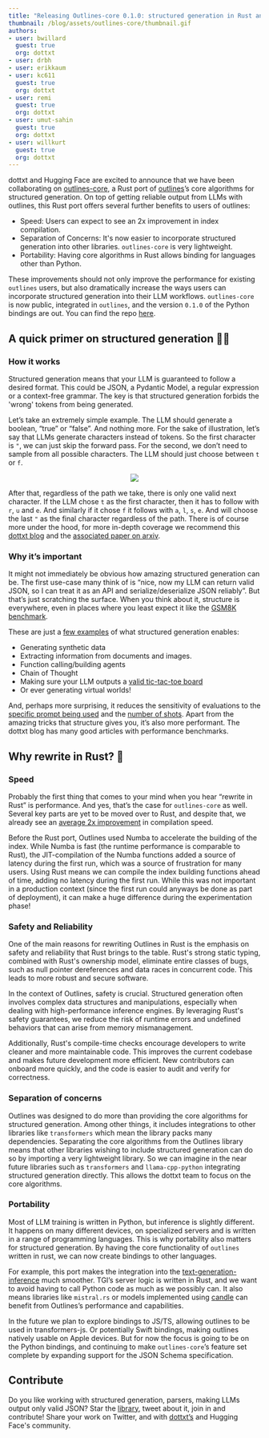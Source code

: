 ```yaml
---
title: "Releasing Outlines-core 0.1.0: structured generation in Rust and Python" 
thumbnail: /blog/assets/outlines-core/thumbnail.gif
authors:
- user: bwillard
  guest: true
  org: dottxt
- user: drbh
- user: erikkaum
- user: kc611
  guest: true
  org: dottxt
- user: remi
  guest: true
  org: dottxt
- user: umut-sahin
  guest: true
  org: dottxt
- user: willkurt
  guest: true
  org: dottxt
---
```


dottxt and Hugging Face are excited to announce that we have been collaborating on [outlines-core](https://github.com/dottxt-ai/outlines-core), a Rust port of [outlines](https://github.com/dottxt-ai/outlines)’s core algorithms for structured generation. On top of getting reliable output from LLMs with outlines, this Rust port offers several further benefits to users of outlines:

- Speed: Users can expect to see an 2x improvement in index compilation.
- Separation of Concerns: It's now easier to incorporate structured generation into other libraries. `outlines-core` is very lightweight.
- Portability: Having core algorithms in Rust allows binding for languages other than Python.

These improvements should not only improve the performance for existing `outlines` users, but also dramatically increase the ways users can incorporate structured generation into their LLM workflows. `outlines-core` is now public, integrated in `outlines`, and the version `0.1.0` of the Python bindings are out. You can find the repo [here](https://github.com/dottxt-ai/outlines-core).

## A quick primer on structured generation 🧑‍🎓 

### How it works

Structured generation means that your LLM is guaranteed to follow a desired format. This could be JSON, a Pydantic Model, a regular expression or a context-free grammar. The key is that  structured generation forbids the 'wrong' tokens from being generated.

Let’s take an extremely simple example. The LLM should generate a boolean, “true” or “false”. And nothing more. For the sake of illustration, let’s say that LLMs generate characters instead of tokens. So the first character is `"`, we can just skip the forward pass. For the second, we don’t need to sample from all possible characters. The LLM should just choose between `t` or `f`. 

<p align="center">
  <img src="https://huggingface.co/datasets/huggingface/documentation-images/resolve/main/blog/outlines-core/graph.png"><br>
</p>

After that, regardless of the path we take, there is only one valid next character. If the LLM chose `t` as the first character, then it has to follow with `r`, `u` and `e`. And similarly if it chose `f` it follows with `a`, `l`, `s`, `e`. And will choose the last `"` as the final character regardless of the path. There is of course more under the hood, for more in-depth coverage we recommend this [dottxt blog](https://blog.dottxt.co/coalescence.html) and the [associated paper on arxiv](https://arxiv.org/abs/2307.09702).

### Why it’s important

It might not immediately be obvious how amazing structured generation can be. The first use-case many think of is “nice, now my LLM can return valid JSON, so I can treat it as an API and serialize/deserialize JSON reliably”. But that’s just scratching the surface. When you think about it, structure is everywhere, even in places where you least expect it like the [GSM8K benchmark](https://blog.dottxt.co/performance-gsm8k.html).

These are just a [few examples](https://dottxt-ai.github.io/outlines/cookbook/) of what structured generation enables:
- Generating synthetic data
- Extracting information from documents and images.
- Function calling/building agents
- Chain of Thought
- Making sure your LLM outputs a [valid tic-tac-toe board](https://x.com/dottxtai/status/1840826952577421646)
- Or ever generating virtual worlds!

And, perhaps more surprising, it reduces the sensitivity of evaluations to the [specific prompt being used](https://huggingface.co/blog/evaluation-structured-outputs) and the [number of shots](https://blog.dottxt.co/prompt-efficiency.html). Apart from the amazing tricks that structure gives you, it’s also more performant. The dottxt blog has many good articles with performance benchmarks.

## Why rewrite in Rust? 🦀

### Speed

Probably the first thing that comes to your mind when you hear “rewrite in Rust” is performance. And yes, that’s the case for `outlines-core` as well. Several key parts are yet to be moved over to Rust, and despite that, we already see an [average 2x improvement](https://github.com/dottxt-ai/benchmarks) in compilation speed.

Before the Rust port, Outlines used Numba to accelerate the building of the index. While Numba is fast (the runtime performance is comparable to Rust), the JIT-compilation of the Numba functions added a source of latency during the first run, which was a source of frustration for many users. Using Rust means we can compile the index building functions ahead of time, adding no latency during the first run. While this was not important in a production context (since the first run could anyways be done as part of deployment), it can make a huge difference during the experimentation phase!

### Safety and Reliability

One of the main reasons for rewriting Outlines in Rust is the emphasis on safety and reliability that Rust brings to the table. Rust's strong static typing, combined with Rust's ownership model, eliminate entire classes of bugs, such as null pointer dereferences and data races in concurrent code. This leads to more robust and secure software.

In the context of Outlines, safety is crucial. Structured generation often involves complex data structures and manipulations, especially when dealing with high-performance inference engines. By leveraging Rust's safety guarantees, we reduce the risk of runtime errors and undefined behaviors that can arise from memory mismanagement.

Additionally, Rust's compile-time checks encourage developers to write cleaner and more maintainable code. This improves the current codebase and makes future development more efficient. New contributors can onboard more quickly, and the code is easier to audit and verify for correctness.

### Separation of concerns

Outlines was designed to do more than providing the core algorithms for structured generation. Among other things, it includes integrations to other libraries like `transformers` which mean the library packs many dependencies. Separating the core algorithms from the Outlines library means that other libraries wishing to include structured generation can do so by importing a very lightweight library. So we can imagine in the near future libraries such as `transformers` and `llama-cpp-python` integrating structured generation directly. This allows the dottxt team to focus on the core algorithms.

### Portability

Most of LLM training is written in Python, but inference is slightly different. It happens on many different devices, on specialized servers and is written in a range of programming languages. This is why portability also matters for structured generation. By having the core functionality of `outlines` written in rust, we can now create bindings to other languages.

For example, this port makes the integration into the [text-generation-inference](https://github.com/huggingface/text-generation-inference) much smoother. TGI’s server logic is written in Rust, and we want to avoid having to call Python code as much as we possibly can. It also means libraries like `mistral.rs` or models implemented using [candle](https://github.com/huggingface/candle) can benefit from Outlines’s performance and capabilities. 

In the future we plan to explore bindings to JS/TS, allowing outlines to be used in transformers-js. Or potentially Swift bindings, making outlines natively usable on Apple devices. But for now the focus is going to be on the Python bindings, and continuing to make `outlines-core`’s feature set complete by expanding support for the JSON Schema specification.

## Contribute

Do you like working with structured generation, parsers, making LLMs output only valid JSON? Star the [library](https://github.com/dottxt-ai/outlines-core), tweet about it, join in and contribute! Share your work on Twitter, and with [dottxt’s](https://discord.com/invite/R9DSu34mGd) and Hugging Face's community.
